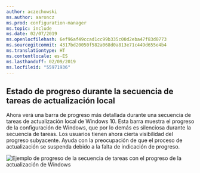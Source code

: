 ```yaml
---
author: aczechowski
ms.author: aaroncz
ms.prod: configuration-manager
ms.topic: include
ms.date: 02/07/2019
ms.openlocfilehash: 6ef96af49ccad1cc99b335c00d2eba47f83d0773
ms.sourcegitcommit: 4317bd20050f582a068d0a813e71c449d655e4b4
ms.translationtype: HT
ms.contentlocale: es-ES
ms.lasthandoff: 02/09/2019
ms.locfileid: "55971936"
---
```

## <a name="bkmk_ipu"></a> Estado de progreso durante la secuencia de tareas de actualización local
<!--3747129-->

Ahora verá una barra de progreso más detallada durante una secuencia de tareas de actualización local de Windows 10. Esta barra muestra el progreso de la configuración de Windows, que por lo demás es silenciosa durante la secuencia de tareas. Los usuarios tienen ahora cierta visibilidad del progreso subyacente. Ayuda con la preocupación de que el proceso de actualización se suspenda debido a la falta de indicación de progreso.  

![Ejemplo de progreso de la secuencia de tareas con el progreso de la actualización de Windows](../../media/3747129-installation-progress.png)

